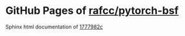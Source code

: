 GitHub Pages of [rafcc/pytorch-bsf](https://github.com/rafcc/pytorch-bsf.git)
===
Sphinx html documentation of [1777982c](https://github.com/rafcc/pytorch-bsf/tree/1777982c721e51452225fe541ee2940fdddf3a6c)

